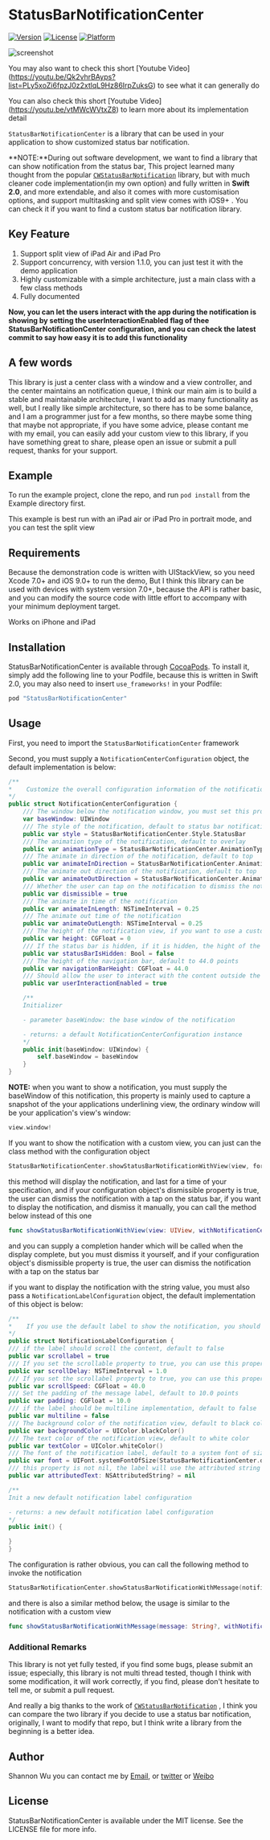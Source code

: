 # StatusBarNotificationCenter

[![Version](https://img.shields.io/cocoapods/v/StatusBarNotificationCenter.svg?style=flat)](http://cocoapods.org/pods/StatusBarNotificationCenter)
[![License](https://img.shields.io/cocoapods/l/StatusBarNotificationCenter.svg?style=flat)](http://cocoapods.org/pods/StatusBarNotificationCenter)
[![Platform](https://img.shields.io/cocoapods/p/StatusBarNotificationCenter.svg?style=flat)](http://cocoapods.org/pods/StatusBarNotificationCenter)

![screenshot](screenshots/screenshoot.gif)

You may also want to check this short  [Youtube Video] (https://youtu.be/Qk2vhrBAyps?list=PLy5xoZi6fpzJ0z2xtlqL9Hz86IrpZuksG) to see what it can generally do

You can also check this short [Youtube Video] (https://youtu.be/vtMWcWVtxZ8) to learn more about its implementation detail

`StatusBarNotificationCenter` is a library that can be used in your application to show customized status bar notification.

**NOTE:**During out software development, we want to find a library that can show notification from the status bar,  This project learned many thought from  the popular [`CWStatusBarNotification`](https://github.com/cezarywojcik/CWStatusBarNotification)  library, but with much cleaner code implementation(in my own option) and fully written in **Swift 2.0**,  and more extendable, and also it comes with more customisation options, and support multitasking and split view comes with iOS9+ . You can check it if you want to find a custom status bar notification library.

## Key Feature
1. Support split view of iPad Air and iPad Pro
2. Support concurrency, with version 1.1.0, you can just test it with the demo application
3. Highly customizable with a simple architecture, just a main class with a few class methods
4. Fully documented

**Now, you can let the users interact with the app during the notification is showing by setting the userInteractionEnabled flag of thee StatusBarNotificationCenter configuration, and you can check the latest commit to say how easy it is to add this functionality**

## A few words
This library is just a center class with a window and a view controller, and the center maintains an notification queue, I think our main aim is to build a stable and maintainable architecture, I want to add as many functionality as well, but I really like simple architecture, so there has to be some balance, and I am a programmer just for a few months, so there maybe some thing that maybe not appropriate, if you have some advice, please contant me with my email, you can easily add your custom view to this library, if you have something great to share, please open an issue or submit a pull request, thanks for your support.

## Example

To run the example project, clone the repo, and run `pod install` from the Example directory first.

This example is best run with an iPad air or iPad Pro in portrait mode, and you can test the split view

## Requirements
Because the demonstration code is written with UIStackView, so you need Xcode 7.0+ and iOS 9.0+ to run the demo, But I think this library can be used with devices with system version 7.0+, because the API is rather basic, and you can modify the source code with little effort to accompany with your minimum deployment target.

Works on iPhone and iPad

## Installation

StatusBarNotificationCenter is available through [CocoaPods](http://cocoapods.org). To install
it, simply add the following line to your Podfile, because this is written in Swift 2.0, you may also need to insert `use_frameworks!` in your Podfile:

```ruby
pod "StatusBarNotificationCenter"
```
## Usage

First, you need to import the `StatusBarNotificationCenter` framework

Second, you must supply a `NotificationCenterConfiguration` object, the default implementation is below:

```swift
/**
*    Customize the overall configuration information of the notification, most of the property's default value is OK for most circumstance, but you can customize it if you want
*/
public struct NotificationCenterConfiguration {
    /// The window below the notification window, you must set this property, or the notification will not work correctly
    var baseWindow: UIWindow
    /// The style of the notification, default to status bar notification
    public var style = StatusBarNotificationCenter.Style.StatusBar
    /// The animation type of the notification, default to overlay
    public var animationType = StatusBarNotificationCenter.AnimationType.Overlay
    /// The animate in direction of the notification, default to top
    public var animateInDirection = StatusBarNotificationCenter.AnimationDirection.Top
    /// The animate out direction of the notification, default to top
    public var animateOutDirection = StatusBarNotificationCenter.AnimationDirection.Top
    /// Whether the user can tap on the notification to dismiss the notification, default to true
    public var dismissible = true
    /// The animate in time of the notification
    public var animateInLength: NSTimeInterval = 0.25
    /// The animate out time of the notification
    public var animateOutLength: NSTimeInterval = 0.25
    /// The height of the notification view, if you want to use a custom height, set the style of the notification to custom, or it will use the status bar and navigation bar height
    public var height: CGFloat = 0
    /// If the status bar is hidden, if it is hidden, the hight of the navigation style notification height is the height of the navigation bar, default to false
    public var statusBarIsHidden: Bool = false
    /// The height of the navigation bar, default to 44.0 points
    public var navigationBarHeight: CGFloat = 44.0
    /// Should allow the user to interact with the content outside the notification
    public var userInteractionEnabled = true

    /**
    Initializer

    - parameter baseWindow: the base window of the notification

    - returns: a default NotificationCenterConfiguration instance
    */
    public init(baseWindow: UIWindow) {
        self.baseWindow = baseWindow
    }
}
```

**NOTE:** when you want to show a notification, you must supply the baseWindow of this notification,  this property is mainly used to capture a snapshot of the your applications underlining view, the ordinary window will be your application's  view's window:
```swift
view.window!
```

If you want to show the notification with a custom view, you can just can the class method with the configuration object
```swift
StatusBarNotificationCenter.showStatusBarNotificationWithView(view, forDuration: NSTimeInterval(durationSlider.value), withNotificationCenterConfiguration: notificationCenterConfiguration)
```
this method will display the notification, and last for a time of your specification, and if your configuration object's dismissible property is true, the user can dismiss the notification with a tap on the status bar, if you want to display the notification, and dismiss it manually, you can call the method below instead of this one
```swift
func showStatusBarNotificationWithView(view: UIView, withNotificationCenterConfiguration notificationCenterConfiguration: NotificationCenterConfiguration, whenComplete completionHandler: Void -> Void)
```
and you can supply a completion hander which will be called when the  display complete, but you must dismiss it yourself, and if your configuration object's dismissible property is true, the user can dismiss the notification with a tap on the status bar

if you want to display the notification with the string value, you must also pass a `NotificationLabelConfiguration` object, the default implementation of this object is below:
```swift
/**
*    If you use the default label to show the notification, you should send a customized configuration struct, the dufault implementation is a non-scrollabel label, with one line to show the information
*/
public struct NotificationLabelConfiguration {
/// if the label should scroll the content, default to false
public var scrollabel = true
/// If you set the scrollable property to true, you can use this property to customize the scroll delay, default delay is 1 second
public var scrollDelay: NSTimeInterval = 1.0
/// If you set the scrollabel property to true, you can use this property to customize the scroll speed, default speed is 40 points per second
public var scrollSpeed: CGFloat = 40.0
/// Set the padding of the message label, default to 10.0 points
public var padding: CGFloat = 10.0
/// if the label should be multiline implementation, default to false
public var multiline = false
/// The background color of the notification view, default to black color
public var backgroundColor = UIColor.blackColor()
/// The text color of the notification view, default to white color
public var textColor = UIColor.whiteColor()
/// The font of the notification label, default to a system font of size 14.0, if you pass the attributed string, this property will be ignored
public var font = UIFont.systemFontOfSize(StatusBarNotificationCenter.defaultMessageLabelFontSize)
/// this property is not nil, the label will use the attributed string to show the message
public var attributedText: NSAttributedString? = nil

/**
Init a new default notification label configuration

- returns: a new default notification label configuration
*/
public init() {

}
}
```
The configuration is rather obvious, you can call the following method to invoke the notification
```swift
StatusBarNotificationCenter.showStatusBarNotificationWithMessage(notificationTextField.text, forDuration: NSTimeInterval(durationSlider.value), withNotificationCenterConfiguration: notificationCenterConfiguration, andNotificationLabelConfiguration: notificationLabelConfiguration)
```
and there is also a similar method below, the usage is similar to the notification with a custom view
```swift
func showStatusBarNotificationWithMessage(message: String?, withNotificationCenterConfiguration notificationCenterConfiguration: NotificationCenterConfiguration, andNotificationLabelConfiguration notificationLabelConfiguration: NotificationLabelConfiguration, whenComplete completionHandler: Void -> Void)
```
### Additional Remarks
This library is not yet fully tested, if you find some bugs, please submit an issue; especially, this library is not multi thread tested, though I think with some modification, it will work correctly, if you find, please don't hesitate to tell me, or submit a pull request.

And really a big thanks to the work of  [`CWStatusBarNotification`](https://github.com/cezarywojcik/CWStatusBarNotification) , I think you can compare the two library if you decide to use a status bar notification, originally, I want to modify that repo, but I think write a library from the beginning is a better idea.

## Author

Shannon Wu
you can contact me by [Email](inatu@icloud.com), or [twitter](https://twitter.com/inatu_) or [Weibo](http://weibo.com/igenuis/profile?rightmod=1&wvr=6&mod=personinfo)

## License

StatusBarNotificationCenter is available under the MIT license. See the LICENSE file for more info.
